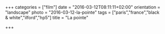 +++
categories = ["film"]
date = "2016-03-12T08:11:11+02:00"
orientation = "landscape"
photo = "2016-03-12-la-pointe"
tags = ["paris","france","black & white","ilford","hp5"]
title = "La pointe"

+++
